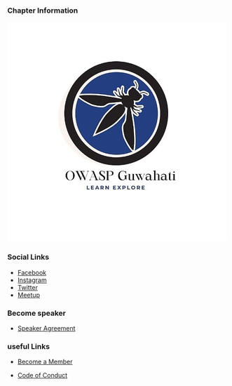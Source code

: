 ### Chapter Information
![OWASP www-chapter-owasp-guwahati](assets/images/owasp_ghy.jpg
"OWASP guwhati Chapter")

### Social Links
* [Facebook](https://www.facebook.com/OWASP-Guwahati-104276475234433)
* [Instagram](https://www.instagram.com/owasp_guwahati/)
* [Twitter](#)
* [Meetup](https://www.meetup.com/owasp-guwahati/)

### Become speaker

* [Speaker Agreement](https://owasp.org/www-policy/)


### useful Links
* [Become a Member](https://www.owasp.org/index.php/Membership)

* [Code of Conduct](https://owasp.org/www-policy/)

